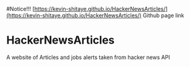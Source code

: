 #Notice!!!
[https://kevin-shitaye.github.io/HackerNewsArticles/](https://kevin-shitaye.github.io/HackerNewsArticles/)
Github page link
# HackerNewsArticles
A website of Articles and jobs alerts taken from hacker news API
